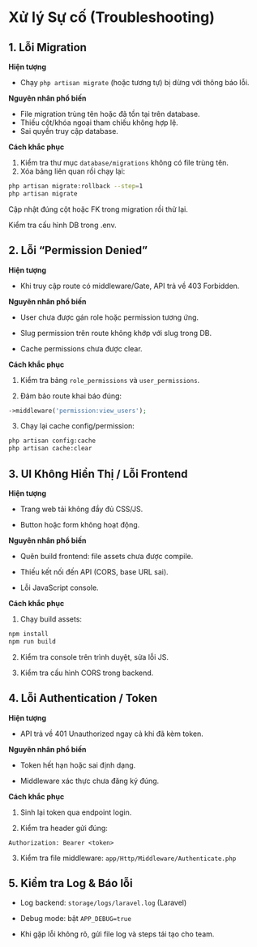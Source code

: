 
# Xử lý Sự cố (Troubleshooting)

## 1. Lỗi Migration

**Hiện tượng**  
- Chạy `php artisan migrate` (hoặc tương tự) bị dừng với thông báo lỗi.

**Nguyên nhân phổ biến**  
- File migration trùng tên hoặc đã tồn tại trên database.  
- Thiếu cột/khóa ngoại tham chiếu không hợp lệ.  
- Sai quyền truy cập database.

**Cách khắc phục**  
1. Kiểm tra thư mục `database/migrations` không có file trùng tên.  
2. Xóa bảng liên quan rồi chạy lại:  
```bash
php artisan migrate:rollback --step=1
php artisan migrate
```
Cập nhật đúng cột hoặc FK trong migration rồi thử lại.

Kiểm tra cấu hình DB trong .env.

## 2. Lỗi “Permission Denied”

**Hiện tượng**

- Khi truy cập route có middleware/Gate, API trả về 403 Forbidden.

**Nguyên nhân phổ biến**

- User chưa được gán role hoặc permission tương ứng.

- Slug permission trên route không khớp với slug trong DB.

- Cache permissions chưa được clear.

**Cách khắc phục**

1. Kiểm tra bảng `role_permissions` và `user_permissions`.

2. Đảm bảo route khai báo đúng:

```php
->middleware('permission:view_users');
```

3. Chạy lại cache config/permission:

```bash
php artisan config:cache
php artisan cache:clear
```

## 3. UI Không Hiển Thị / Lỗi Frontend

**Hiện tượng**

- Trang web tải không đầy đủ CSS/JS.

- Button hoặc form không hoạt động.

**Nguyên nhân phổ biến**

- Quên build frontend: file assets chưa được compile.

- Thiếu kết nối đến API (CORS, base URL sai).

- Lỗi JavaScript console.

**Cách khắc phục**

1. Chạy build assets:

```bash
npm install
npm run build
```

2. Kiểm tra console trên trình duyệt, sửa lỗi JS.

3. Kiểm tra cấu hình CORS trong backend.

## 4. Lỗi Authentication / Token

**Hiện tượng**

- API trả về 401 Unauthorized ngay cả khi đã kèm token.

**Nguyên nhân phổ biến**

- Token hết hạn hoặc sai định dạng.

- Middleware xác thực chưa đăng ký đúng.

**Cách khắc phục**

1. Sinh lại token qua endpoint login.

2. Kiểm tra header gửi đúng:

```
Authorization: Bearer <token>
```

3. Kiểm tra file middleware: `app/Http/Middleware/Authenticate.php`

## 5. Kiểm tra Log & Báo lỗi

- Log backend: `storage/logs/laravel.log` (Laravel)

- Debug mode: bật `APP_DEBUG=true`

- Khi gặp lỗi không rõ, gửi file log và steps tái tạo cho team.
